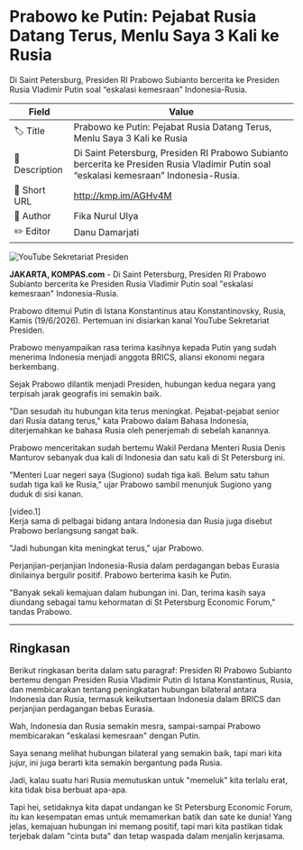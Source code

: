 # Prabowo ke Putin: Pejabat Rusia Datang Terus, Menlu Saya 3 Kali ke Rusia

Di Saint Petersburg, Presiden RI Prabowo Subianto bercerita ke Presiden Rusia Vladimir Putin soal “eskalasi kemesraan” Indonesia-Rusia.

| Field         | Value                                                       |
|---------------|-------------------------------------------------------------|
| 🏷️ Title       | Prabowo ke Putin: Pejabat Rusia Datang Terus, Menlu Saya 3 Kali ke Rusia |
| 📝 Description | Di Saint Petersburg, Presiden RI Prabowo Subianto bercerita ke Presiden Rusia Vladimir Putin soal “eskalasi kemesraan” Indonesia-Rusia. |
| 🔗 Short URL   | http://kmp.im/AGHv4M |
| 👤 Author      | Fika Nurul Ulya |
| ✏️ Editor      | Danu Damarjati  |

![YouTube Sekretariat Presiden](https://asset.kompas.com/crops/U9SaI3zHwGnhw2RsrIgZSkN-vRU=/180x90:1260x810/750x500/data/photo/2025/06/19/68541c024f57f.png)

**JAKARTA, KOMPAS.com** - Di Saint Petersburg, Presiden RI Prabowo Subianto bercerita ke Presiden Rusia Vladimir Putin soal "eskalasi kemesraan" Indonesia-Rusia.

Prabowo ditemui Putin di Istana Konstantinus atau Konstantinovsky, Rusia, Kamis (19/6/2026). Pertemuan ini disiarkan kanal YouTube Sekretariat Presiden.

Prabowo menyampaikan rasa terima kasihnya kepada Putin yang sudah menerima Indonesia menjadi anggota BRICS, aliansi ekonomi negara berkembang. 

Sejak Prabowo dilantik menjadi Presiden, hubungan kedua negara yang terpisah jarak geografis ini semakin baik.

"Dan sesudah itu hubungan kita terus meningkat. Pejabat-pejabat senior dari Rusia datang terus," kata Prabowo dalam Bahasa Indonesia, diterjemahkan ke bahasa Rusia oleh penerjemah di sebelah kanannya.

Prabowo menceritakan sudah bertemu Wakil Perdana Menteri Rusia Denis Manturov sebanyak dua kali di Indonesia dan satu kali di St Petersburg ini.

"Menteri Luar negeri saya (Sugiono) sudah tiga kali. Belum satu tahun sudah tiga kali ke Rusia," ujar Prabowo sambil menunjuk Sugiono yang duduk di sisi kanan.

\[video.1\]\
Kerja sama di pelbagai bidang antara Indonesia dan Rusia juga disebut Prabowo berlangsung sangat baik.

"Jadi hubungan kita meningkat terus," ujar Prabowo.

Perjanjian-perjanjian Indonesia-Rusia dalam perdagangan bebas Eurasia dinilainya bergulir positif. Prabowo berterima kasih ke Putin.

"Banyak sekali kemajuan dalam hubungan ini. Dan, terima kasih saya diundang sebagai tamu kehormatan di St Petersburg Economic Forum," tandas Prabowo.

---
## Ringkasan

Berikut ringkasan berita dalam satu paragraf: Presiden RI Prabowo Subianto bertemu dengan Presiden Rusia Vladimir Putin di Istana Konstantinus, Rusia, dan membicarakan tentang peningkatan hubungan bilateral antara Indonesia dan Rusia, termasuk keikutsertaan Indonesia dalam BRICS dan perjanjian perdagangan bebas Eurasia.



Wah, Indonesia dan Rusia semakin mesra, sampai-sampai Prabowo membicarakan "eskalasi kemesraan" dengan Putin.

 Saya senang melihat hubungan bilateral yang semakin baik, tapi mari kita jujur, ini juga berarti kita semakin bergantung pada Rusia.

 Jadi, kalau suatu hari Rusia memutuskan untuk "memeluk" kita terlalu erat, kita tidak bisa berbuat apa-apa.

 Tapi hei, setidaknya kita dapat undangan ke St Petersburg Economic Forum, itu kan kesempatan emas untuk memamerkan batik dan sate ke dunia! Yang jelas, kemajuan hubungan ini memang positif, tapi mari kita pastikan tidak terjebak dalam "cinta buta" dan tetap waspada dalam menjalin kerjasama.
